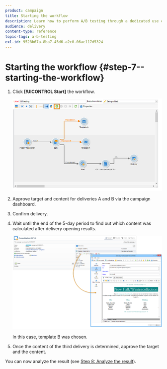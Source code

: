 ```yaml
---
product: campaign
title: Starting the workflow
description: Learn how to perform A/B testing through a dedicated use case.
audience: delivery
content-type: reference
topic-tags: a-b-testing
exl-id: 9528b67a-8ba7-45d6-a2c0-06ac117d5324
---
```

# Starting the workflow {#step-7--starting-the-workflow}

1. Click **[!UICONTROL Start]** the workflow.

   ![](assets/use_case_abtesting_startwkfl_001.png)

1. Approve target and content for deliveries A and B via the campaign dashboard.
1. Confirm delivery.
1. Wait until the end of the 5-day period to find out which content was calculated after delivery opening results.

   ![](assets/use_case_abtesting_startwkfl_002.png)

   In this case, template B was chosen.

1. Once the content of the third delivery is determined, approve the target and the content.

You can now analyze the result (see [Step 8: Analyze the result](../../delivery/using/a-b-testing-uc-analyzing.md)).
